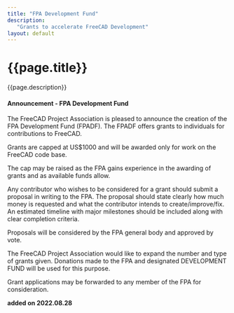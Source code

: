 ```yaml
---
title: "FPA Development Fund"
description:
   "Grants to accelerate FreeCAD Development"
layout: default
---
```


# {{page.title}}

{{page.description}}

#### Announcement - FPA Development Fund

The FreeCAD Project Association is pleased to announce the creation of the FPA Development Fund (FPADF). The FPADF offers grants to individuals for contributions to FreeCAD.

Grants are capped at US$1000 and will be awarded only for work on the FreeCAD code base.

The cap may be raised as the FPA gains experience in the awarding of grants and as available funds allow.


Any contributor who wishes to be considered for a grant should submit a proposal in writing to the FPA. The proposal should state clearly how much money is requested and what the contributor intends to create/improve/fix. An estimated timeline with major milestones should be included along with clear completion criteria.

Proposals will be considered by the FPA general body and approved by vote.

The FreeCAD Project Association would like to expand the number and type of grants given.  Donations made to the FPA and designated DEVELOPMENT FUND will be used for this purpose. 

Grant applications may be forwarded to any member of the FPA for consideration.

**added on 2022.08.28**
